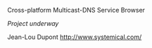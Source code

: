 Cross-platform Multicast-DNS Service Browser

*Project underway*


Jean-Lou Dupont
http://www.systemical.com/
